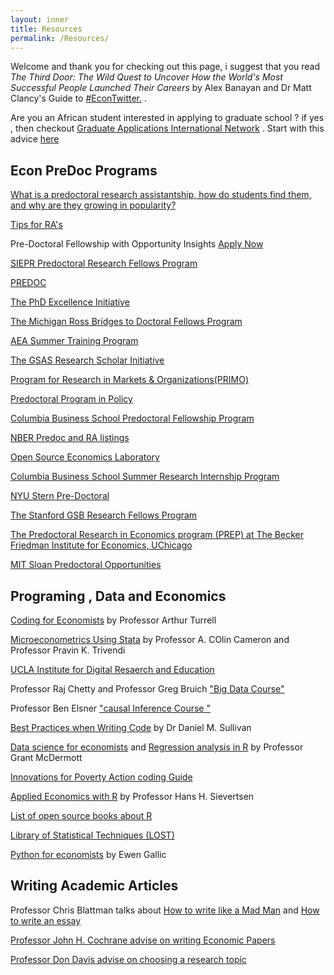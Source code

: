 ```yaml
---
layout: inner
title: Resources
permalink: /Resources/
---
```


  Welcome and thank you for checking out this page, i suggest that you read _The Third Door: The Wild Quest to Uncover How the World's Most Successful People Launched Their Careers_ by Alex Banayan and Dr Matt Clancy's Guide to [#EconTwitter.](https://mattclancy.medium.com/a-beginners-guide-to-econtwitter-d237a3a4608b/) .
  
  
  Are you an African student interested in applying to graduate school ? if yes , then checkout [Graduate Applications International Network](http://gain-learning.net/) . Start with this advice [here](https://riccardodicato.wordpress.com/2021/04/23/phd_application_tips/) 
  
## Econ PreDoc Programs 

[What is a predoctoral research assistantship, how do students find them, and why are they growing in popularity?](https://www.aeaweb.org/forum/305/predoctoral-research-assistantship-students-popularity)

[Tips for RA's](https://www.dropbox.com/s/eej9n1ywknlzcu6/Applied%20Tips%20for%20Applied%20Micro%20RAs.pdf?dl=0)


Pre-Doctoral Fellowship with Opportunity Insights  [Apply Now](https://opportunityinsights.org/wp-content/uploads/2021/09/OI_Predoc_2021-2022.pdf)


[SIEPR Predoctoral Research Fellows Program](https://siepr.stanford.edu/programs/predoctoral-research-fellowship-opportunities/)


[PREDOC](https://predoc.org/opportunities/)


[The PhD Excellence Initiative](https://predoc.org/opportunities/)


[The Michigan Ross Bridges to Doctoral Fellows Program](https://michiganross.umich.edu/programs/phd/bridges-program)


[AEA Summer Training Program](https://www.aeaweb.org/about-aea/committees/aeasp) 


[The GSAS Research Scholar Initiative](https://gsas.harvard.edu/diversity/research-scholar-initiative)


[Program for Research in Markets & Organizations(PRIMO)](https://www.hbs.edu/doctoral/primo/Pages/program-details.aspx)


[Predoctoral Program in Policy](https://www.policypredoc.org/)


[Columbia Business School Predoctoral Fellowship Program ](https://academics.gsb.columbia.edu/predoctoral-research/predoctoral-fellows-program)


[NBER Predoc and RA listings](https://www.nber.org/career-resources/research-assistant-positions-not-nber) 


[Open Source Economics Laboratory](https://www.oselab.org/) 


[Columbia Business School Summer Research Internship Program ](https://econ.columbia.edu/summer-research-internship-program-columbia-business-school/)


[NYU Stern Pre-Doctoral](  https://www.stern.nyu.edu/programs-admissions/phd/academics/pre-doctoral-program)


[The Stanford GSB Research Fellows Program](https://www.gsb.stanford.edu/programs/research-fellows)


[The Predoctoral Research in Economics program (PREP) at The Becker Friedman Institute for Economics, UChicago](https://bfi.uchicago.edu/info-for/prep/)


[MIT Sloan Predoctoral Opportunities](https://mitsloan.mit.edu/diversity/mit-sloan-predoctoral-opportunities)



## Programing , Data and Economics 

 [Coding for Economists](https://aeturrell.github.io/coding-for-economists/intro.html) by Professor Arthur Turrell 
 
 [Microeconometrics Using Stata](http://cameron.econ.ucdavis.edu/musbook/MUS2_Draft_Contents_November_2020.pdf
) by Professor A. COlin Cameron and Professor Pravin K. Trivendi
  

[UCLA Institute for Digital Resaerch and Education](https://stats.idre.ucla.edu/stata/)


Professor Raj Chetty and Professor Greg Bruich  ["Big Data Course"](https://opportunityinsights.org/course/)

 Professor Ben Elsner ["causal Inference Course "](https://www.youtube.com/playlist?list=PLyvUJLHD8IsJCB7ALqwjRG1BjL5JxE__H)

[Best Practices when Writing Code](https://aeturrell.github.io/coding-for-economists/intro.html) by Dr Daniel M. Sullivan
 
 
[Data science for economists](https://github.com/uo-ec607/lectures) and [Regression analysis in R](https://raw.githack.com/uo-ec607/lectures/master/08-regression/08-regression.html) by Professor Grant McDermott


[Innovations for Poverty Action coding Guide](https://povertyaction.github.io/guides/cleaning/readme/)


[Applied Economics with R](https://github.com/uo-ec607/lectures) by Professor Hans H. Sievertsen


[List of open source books about R](https://www.peretaberner.eu/list-of-open-source-books-about-r/)


[Library of Statistical Techniques (LOST)](https://lost-stats.github.io/)


[Python for economists](https://lost-stats.github.io/) by Ewen Gallic


## Writing Academic Articles 

Professor Chris Blattman talks about [How to write like a Mad Man](https://chrisblattman.com/2012/02/12/write-like-a-mad-man/) and [How to write an essay](https://chrisblattman.com/2010/02/17/how-to-write-an-essay/) 


[Professor John H. Cochrane advise on writing Economic Papers ](https://www.fma.org/assets/docs/membercontent/writing_cochrane.pdf)


[Professor Don Davis advise on choosing a research topic](http://www.columbia.edu/~drd28/Thesis%20Research.pdf)

 




